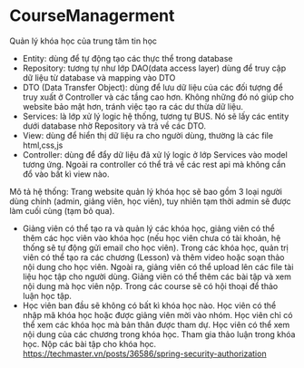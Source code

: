 # CourseManagerment
Quản lý khóa học của trung tâm tin học
- Entity: dùng để tự động tạo các thực thể trong database
- Repository: tương tự như lớp DAO(data access layer) dùng để truy cập dữ liệu từ database và mapping vào DTO
- DTO (Data Transfer Object): dùng để lưu dữ liệu của các đối tượng để truy xuất ở Controller và các tầng cao hơn. Không những đó nó giúp cho website bảo mật hơn, tránh việc tạo ra các dư thừa dữ liệu.
- Services: là lớp xử lý logic hệ thống, tương tự BUS. Nó sẽ lấy các entity dưới database nhờ Repository và trả về các DTO.
- View: dùng để hiển thị dữ liệu ra cho người dùng, thường là các file html,css,js
- Controller: dùng để đẩy dữ liệu đã xử lý logic ở lớp Services vào model tương ứng. Ngoài ra controller có thể trả về các rest api mà không cần đổ vào bất kì view nào.

Mô tả hệ thống: Trang website quản lý khóa học sẽ bao gồm 3 loại người dùng chính (admin, giảng viên, học viên), tuy nhiên tạm thời admin sẽ được làm cuối cùng (tạm bỏ qua). 
- Giảng viên có thể tạo ra và quản lý các khóa học, giảng viên có thể thêm các học viên vào khóa học (nếu học viên chưa có tài khoản, hệ thống sẽ tự động gửi email cho học viên). Trong các khóa học, quản trị viên có thể tạo ra các chương (Lesson) và thêm video hoặc soạn thảo nội dung cho học viên. Ngoài ra, giảng viên có thể upload lên các file tài liệu học tập cho người dùng. Giảng viên có thể thêm các bài tập và xem nội dung mà học viên nộp. Trong các course sẽ có hội thoại để thảo luận học tập. 
- Học viên ban đầu sẽ không có bất kì khóa học nào. Học viên có thể nhập mã khóa học hoặc được giảng viên mời vào nhóm. Học viên chỉ có thể xem các khóa học mà bản thân được tham dự. Học viên có thể xem nội dung của các chương trong khóa học. Tham gia thảo luận trong khóa học. Nộp các bài tập cho khóa học.
https://techmaster.vn/posts/36586/spring-security-authorization
